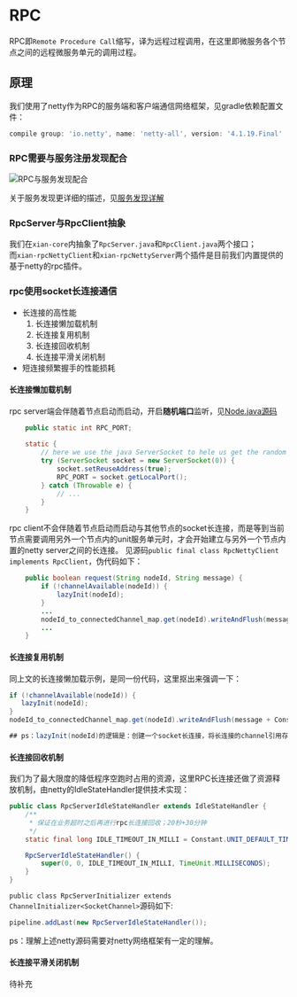 # RPC
RPC即`Remote Procedure Call`缩写，译为远程过程调用，在这里即微服务各个节点之间的远程微服务单元的调用过程。

## 原理
我们使用了netty作为RPC的服务端和客户端通信网络框架，见gradle依赖配置文件：
```gradle
compile group: 'io.netty', name: 'netty-all', version: '4.1.19.Final'
```
### RPC需要与服务注册发现配合
![RPC与服务发现配合](http://processon.com/chart_image/5cd06c53e4b01941c8c89211.png?_=1557172429050)  
  
关于服务发现更详细的描述，见[服务发现详解](../service-discovery/README.md)

### RpcServer与RpcClient抽象
我们在`xian-core`内抽象了`RpcServer.java`和`RpcClient.java`两个接口；  
而`xian-rpcNettyClient`和`xian-rpcNettyServer`两个插件是目前我们内置提供的基于netty的rpc插件。

### rpc使用socket长连接通信
- 长连接的高性能
  1. 长连接懒加载机制
  2. 长连接复用机制
  3. 长连接回收机制
  4. 长连接平滑关闭机制
- 短连接频繁握手的性能损耗

#### 长连接懒加载机制
rpc server端会伴随着节点启动而启动，开启**随机端口**监听，见[Node.java源码](https://github.com/xiancloud/xian/blob/master/xian-core/src/main/java/info/xiancloud/core/distribution/Node.java)
```Node.java
    public static int RPC_PORT;
    
    static {
        // here we use the java ServerSocket to hele us get the random port.
        try (ServerSocket socket = new ServerSocket(0)) {
            socket.setReuseAddress(true);
            RPC_PORT = socket.getLocalPort();
        } catch (Throwable e) {
            // ...
        }
    }
```
rpc client不会伴随着节点启动而启动与其他节点的socket长连接，而是等到当前节点需要调用另外一个节点内的unit服务单元时，才会开始建立与另外一个节点内置的netty server之间的长连接。
见源码`public final class RpcNettyClient implements RpcClient`，伪代码如下：
```RpcNettyClient.java
    public boolean request(String nodeId, String message) {
        if (!channelAvailable(nodeId)) {
            lazyInit(nodeId);
        }
        ...
        nodeId_to_connectedChannel_map.get(nodeId).writeAndFlush(message + Constant.RPC_DELIMITER);
        ...
    }
```

#### 长连接复用机制
同上文的长连接懒加载示例，是同一份代码，这里抠出来强调一下：
```java
if (!channelAvailable(nodeId)) {
   lazyInit(nodeId);
}
nodeId_to_connectedChannel_map.get(nodeId).writeAndFlush(message + Constant.RPC_DELIMITER);

## ps：lazyInit(nodeId)的逻辑是：创建一个socket长连接，将长连接的channel引用存储concurrentHashMap，以便后面对其进行复用。
```

#### 长连接回收机制
我们为了最大限度的降低程序空跑时占用的资源，这里RPC长连接还做了资源释放机制，由netty的IdleStateHandler提供技术实现：
```java
public class RpcServerIdleStateHandler extends IdleStateHandler {
    /**
     * 保证在业务超时之后再进行rpc长连接回收；20秒+30分钟
     */
    static final long IDLE_TIMEOUT_IN_MILLI = Constant.UNIT_DEFAULT_TIME_OUT_IN_MILLI + 60 * 1000 * 30;

    RpcServerIdleStateHandler() {
        super(0, 0, IDLE_TIMEOUT_IN_MILLI, TimeUnit.MILLISECONDS);
    }
}
```
`public class RpcServerInitializer extends ChannelInitializer<SocketChannel>`源码如下:
```java
pipeline.addLast(new RpcServerIdleStateHandler());
```
ps：理解上述netty源码需要对netty网络框架有一定的理解。

#### 长连接平滑关闭机制
待补充





